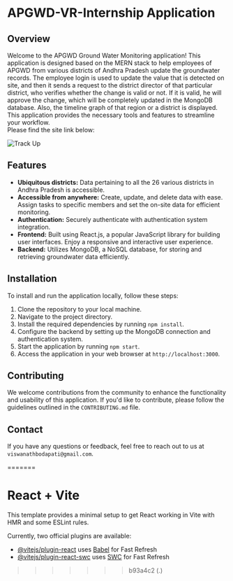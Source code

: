 
<!DOCTYPE html>
<html>

<body>
  <h1>APGWD-VR-Internship Application</h1>
  <h2>Overview</h2>
  <p>Welcome to the APGWD Ground Water Monitoring application! This application is designed based on the MERN stack to help employees of APGWD from various districts of Andhra Pradesh update the groundwater records. The employee login is used to update the value that is detected on site, and then it sends a request to the district director of that particular district, who verifies whether the change is valid or not. If it is valid, he will approve the change, which will be completely updated in the MongoDB database. Also, the timeline graph of that region or a district is displayed. This application provides the necessary tools and features to streamline your workflow.<br/> Please find the site link below: 
</p>
  <img src = "TrackUp.gif" alt = "Track Up" />
  <h2>Features</h2>
  <ul>
    <li><strong>Ubiquitous districts:</strong> Data pertaining to all the 26 various districts in Andhra Pradesh is accessible.</li>
    <li><strong>Accessible from anywhere:</strong> Create, update, and delete data with ease. Assign tasks to specific members and set the on-site data for efficient monitoring.</li>
    <li><strong>Authentication:</strong> Securely authenticate with authentication system integration.</li>
    <li><strong>Frontend:</strong> Built using React.js, a popular JavaScript library for building user interfaces. Enjoy a responsive and interactive user experience.</li>
    <li><strong>Backend:</strong> Utilizes MongoDB, a NoSQL database, for storing and retrieving groundwater data efficiently.</li>
  </ul>
  <h2>Installation</h2>
  <p>To install and run the application locally, follow these steps:</p>
  <ol>
    <li>Clone the repository to your local machine.</li>
    <li>Navigate to the project directory.</li>
    <li>Install the required dependencies by running <code>npm install</code>.</li>
    <li>Configure the backend by setting up the MongoDB connection and authentication system.</li>
    <li>Start the application by running <code>npm start</code>.</li>
    <li>Access the application in your web browser at <code>http://localhost:3000</code>.</li>
  </ol>
  <h2>Contributing</h2>
  <p>We welcome contributions from the community to enhance the functionality and usability of this application. If you'd like to contribute, please follow the guidelines outlined in the <code>CONTRIBUTING.md</code> file.</p>
  
  <h2>Contact</h2>
  <p>If you have any questions or feedback, feel free to reach out to us at <code>viswanathbodapati@gmail.com</code>.</p>
</body>
</html>




=======
# React + Vite

This template provides a minimal setup to get React working in Vite with HMR and some ESLint rules.

Currently, two official plugins are available:

- [@vitejs/plugin-react](https://github.com/vitejs/vite-plugin-react/blob/main/packages/plugin-react/README.md) uses [Babel](https://babeljs.io/) for Fast Refresh
- [@vitejs/plugin-react-swc](https://github.com/vitejs/vite-plugin-react-swc) uses [SWC](https://swc.rs/) for Fast Refresh
>>>>>>> b93a4c2 (.)
